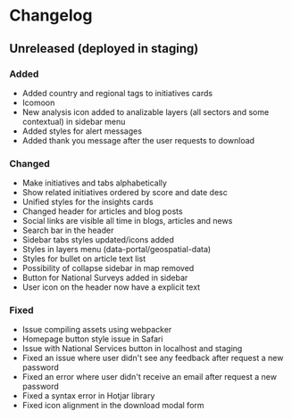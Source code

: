 # Changelog

## Unreleased (deployed in staging)

### Added

- Added country and regional tags to initiatives cards
- Icomoon
- New analysis icon added to analizable layers (all sectors and some contextual) in sidebar menu
- Added styles for alert messages
- Added thank you message after the user requests to download

### Changed

- Make initiatives and tabs alphabetically
- Show related initiatives ordered by score and date desc
- Unified styles for the insights cards
- Changed header for articles and blog posts
- Social links are visible all time in blogs, articles and news
- Search bar in the header
- Sidebar tabs styles updated/icons added
- Styles in layers menu (data-portal/geospatial-data)
- Styles for bullet on article text list
- Possibility of collapse sidebar in map removed
- Button for National Surveys added in sidebar
- User icon on the header now have a explicit text

### Fixed

- Issue compiling assets using webpacker
- Homepage button style issue in Safari
- Issue with National Services button in localhost and staging
- Fixed an issue where user didn't see any feedback after request a new password
- Fixed an error where user didn't receive an email after request a new password
- Fixed a syntax error in Hotjar library
- Fixed icon alignment in the download modal form
